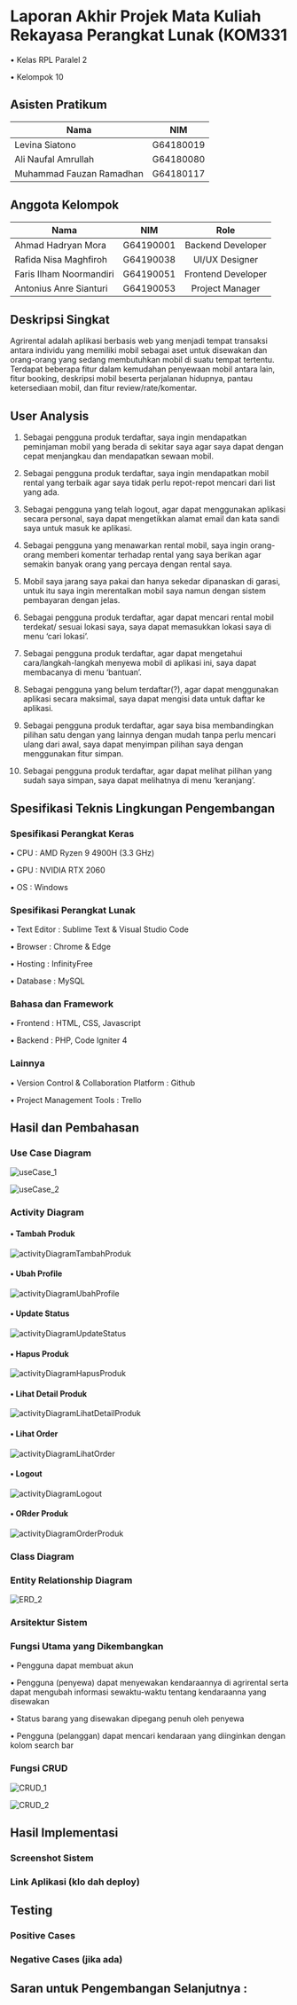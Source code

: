 # Laporan Akhir Projek Mata Kuliah Rekayasa Perangkat Lunak (KOM331
  • Kelas RPL Paralel 2
  
  • Kelompok 10
  
## Asisten Pratikum

| Nama                    | NIM       |
| ----------------------- |:---------:|
| Levina Siatono          | G64180019 |
| Ali Naufal Amrullah     | G64180080 |
| Muhammad Fauzan Ramadhan| G64180117 |
   
## Anggota Kelompok

| Nama                    | NIM       | Role               |
| ----------------------- |:---------:| :-----------------:|
| Ahmad Hadryan Mora      | G64190001 | Backend Developer  |
| Rafida Nisa Maghfiroh   | G64190038 | UI/UX Designer     |
| Faris Ilham Noormandiri | G64190051 | Frontend Developer |
| Antonius Anre Sianturi  | G64190053 | Project Manager    |
   
## Deskripsi Singkat
   Agrirental adalah aplikasi berbasis web yang menjadi tempat transaksi antara individu yang memiliki mobil sebagai aset untuk disewakan dan orang-orang yang sedang     membutuhkan mobil di suatu tempat tertentu. Terdapat beberapa fitur dalam kemudahan penyewaan mobil antara lain, fitur booking, deskripsi mobil beserta perjalanan hidupnya, pantau ketersediaan mobil, dan fitur review/rate/komentar.
    
## User Analysis

   1. Sebagai pengguna produk terdaftar, saya ingin mendapatkan peminjaman mobil yang berada di sekitar saya agar saya dapat dengan cepat menjangkau dan mendapatkan sewaan mobil.
    
   2. Sebagai pengguna produk terdaftar, saya ingin mendapatkan mobil rental yang terbaik agar saya tidak perlu repot-repot mencari dari list yang ada.
    
   3. Sebagai pengguna yang telah logout, agar dapat menggunakan aplikasi secara personal, saya dapat mengetikkan alamat email dan kata sandi saya untuk masuk ke aplikasi.
    
   4. Sebagai pengguna yang menawarkan rental mobil, saya ingin orang-orang memberi komentar terhadap rental yang saya berikan agar semakin banyak orang yang percaya dengan rental saya.
    
   5. Mobil saya jarang saya pakai dan hanya sekedar dipanaskan di garasi, untuk itu saya ingin merentalkan mobil saya namun dengan sistem pembayaran dengan jelas.
    
   6. Sebagai pengguna produk terdaftar, agar dapat mencari rental mobil terdekat/ sesuai lokasi saya, saya dapat memasukkan lokasi saya di menu ‘cari lokasi’.
    
   7. Sebagai pengguna produk terdaftar, agar dapat mengetahui cara/langkah-langkah menyewa mobil di aplikasi ini, saya dapat membacanya di menu ‘bantuan’.
    
   8. Sebagai pengguna yang belum terdaftar(?), agar dapat menggunakan aplikasi secara maksimal, saya dapat mengisi data untuk daftar ke aplikasi.
    
   9. Sebagai pengguna produk terdaftar, agar saya bisa membandingkan pilihan satu dengan yang lainnya dengan mudah tanpa perlu mencari ulang dari awal, saya dapat menyimpan pilihan saya dengan menggunakan fitur simpan.
    
   10. Sebagai pengguna produk terdaftar, agar dapat melihat pilihan yang sudah saya simpan, saya dapat melihatnya di menu ‘keranjang’.
    
## Spesifikasi Teknis Lingkungan Pengembangan
    
   ### Spesifikasi Perangkat Keras
   • CPU : AMD Ryzen 9 4900H (3.3 GHz)
        
   • GPU : NVIDIA RTX 2060
        
   • OS  : Windows
        
   ### Spesifikasi Perangkat Lunak
   • Text Editor : Sublime Text & Visual Studio Code
   
   • Browser     : Chrome & Edge
   
   • Hosting     : InfinityFree
   
   • Database    : MySQL
        
   ### Bahasa dan Framework
   • Frontend  : HTML, CSS, Javascript
   
   • Backend   : PHP, Code Igniter 4
        
   ### Lainnya
   • Version Control & Collaboration Platform  : Github
   
   • Project Management Tools                  : Trello

## Hasil dan Pembahasan

   ### Use Case Diagram
   
   ![useCase_1](https://user-images.githubusercontent.com/55394766/121964094-33559500-cd95-11eb-9a52-12ba2b4dd111.jpeg)
   
   ![useCase_2](https://user-images.githubusercontent.com/55394766/121964110-394b7600-cd95-11eb-9901-9a46650f2122.jpeg)
        
   ### Activity Diagram
   
   #### • Tambah Produk
   
   ![activityDiagramTambahProduk](https://user-images.githubusercontent.com/55394766/121841749-2e4b0400-cd09-11eb-8a73-49f5235f7997.jpeg)
    
   #### • Ubah Profile
   
   ![activityDiagramUbahProfile](https://user-images.githubusercontent.com/55394766/121841754-3014c780-cd09-11eb-88d7-b0021d8909b9.jpeg)
   
   #### • Update Status
   
   ![activityDiagramUpdateStatus](https://user-images.githubusercontent.com/55394766/121841756-30ad5e00-cd09-11eb-9bc5-ee45a523a07e.jpeg)
   
   #### • Hapus Produk
   
   ![activityDiagramHapusProduk](https://user-images.githubusercontent.com/55394766/121841761-32772180-cd09-11eb-946d-9ee15adf9a20.jpeg)
   
   #### • Lihat Detail Produk
   
   ![activityDiagramLihatDetailProduk](https://user-images.githubusercontent.com/55394766/121841764-330fb800-cd09-11eb-9a84-e4beb5db98f1.jpeg)
   
   #### • Lihat Order
   
   ![activityDiagramLihatOrder](https://user-images.githubusercontent.com/55394766/121841765-33a84e80-cd09-11eb-8278-a62c18f6c6ba.jpeg)
   
   #### • Logout
   
   ![activityDiagramLogout](https://user-images.githubusercontent.com/55394766/121841766-3440e500-cd09-11eb-9b66-f22943edd072.jpeg)
   
   #### • ORder Produk
   ![activityDiagramOrderProduk](https://user-images.githubusercontent.com/55394766/121841767-34d97b80-cd09-11eb-8c7d-c9338cf6a634.jpeg)
   
   ### Class Diagram
   
   ### Entity Relationship Diagram
   
   ![ERD_2](https://user-images.githubusercontent.com/55394766/121966663-394d7500-cd99-11eb-9360-02a6b683caeb.jpeg)
    
   ### Arsitektur Sistem 
    
   ### Fungsi Utama yang Dikembangkan
   • Pengguna dapat membuat akun
   
   • Pengguna (penyewa) dapat menyewakan kendaraannya di agrirental serta dapat mengubah informasi sewaktu-waktu tentang kendaraanna yang disewakan
   
   • Status barang yang disewakan dipegang penuh oleh penyewa 
   
   • Pengguna (pelanggan) dapat mencari kendaraan yang diinginkan dengan kolom search bar
   
    
   ### Fungsi CRUD
  
   ![CRUD_1](https://user-images.githubusercontent.com/55394766/121839240-d78efb80-cd03-11eb-8fe3-196ea152273d.png)
   
   ![CRUD_2](https://user-images.githubusercontent.com/55394766/121839248-d958bf00-cd03-11eb-9cda-a3d73d067c0d.png)

## Hasil Implementasi 
   ### Screenshot Sistem
    
   ### Link Aplikasi (klo dah deploy)

## Testing
   ### Positive Cases
   
   ### Negative Cases (jika ada)
    
## Saran untuk Pengembangan Selanjutnya :

    
